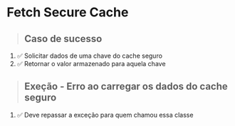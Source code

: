 # Fetch Secure Cache

> ## Caso de sucesso
1. ✅ Solicitar dados de uma chave do cache seguro
2. ✅ Retornar o valor armazenado para aquela chave

> ## Exeção - Erro ao carregar os dados do cache seguro
1. ✅ Deve repassar a exceção para quem chamou essa classe